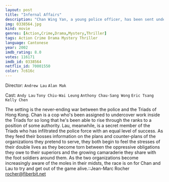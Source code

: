 ```yaml
---
layout: post
title: "Infernal Affairs"
description: "Chan Wing Yan, a young police officer, has been sent undercover as a mole in the local mafia. Lau Kin Ming, a young mafia member, infiltrates the police force. Years later, their older counterparts, Chen Wing Yan and Inspector Lau Kin Ming, respectively, race against time to expose the mole within their midst..."
img: 0338564.jpg
kind: movie
genres: [Action,Crime,Drama,Mystery,Thriller]
tags: Action Crime Drama Mystery Thriller 
language: Cantonese
year: 2002
imdb_rating: 8.0
votes: 116171
imdb_id: 0338564
netflix_id: 70001550
color: 7c616c
---
```

Director: `Andrew Lau` `Alan Mak`  

Cast: `Andy Lau` `Tony Chiu-Wai Leung` `Anthony Chau-Sang Wong` `Eric Tsang` `Kelly Chen` 

The setting is the never-ending war between the police and the Triads of Hong Kong. Chan is a cop who's been assigned to undercover work inside the Triads for so long that he's been able to rise through the ranks to a position of some authority. Lau, meanwhile, is a secret member of the Triads who has infiltrated the police force with an equal level of success. As they feed their bosses information on the plans and counter-plans of the organizations they pretend to serve, they both begin to feel the stresses of their double lives as they become torn between the oppressive obligations they owe to their superiors and the growing camaraderie they share with the foot soldiers around them. As the two organizations become increasingly aware of the moles in their midsts, the race is on for Chan and Lau to try and get out of the game alive.::Jean-Marc Rocher <rocher@fiberbit.net>